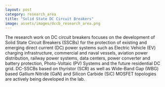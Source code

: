 ```yaml
---
layout: post
category: research_area
title: "Solid State DC Circuit Breakers"
image: assets/images/dccb_research_area.png
---
```


The research work on DC circuit breakers focuses on the development of Solid State Circuit Breakers (SSCBs) for the protection of existing and emerging direct current (DC) power systems such as Electric Vehicle (EV) charging infrastructure, commercial and naval vessels, aviation power distribution, railway power systems, data centers, power converter and battery protection, Photo-Voltaic (PV) Systems and the future residential DC grid. DC-SSCBs based on thyristor (SCR) as well as Wide-Band Gap (WBG) based Gallium Nitride (GaN) and Silicon Carbide (SiC) MOSFET topologies are actively being developed in the lab.